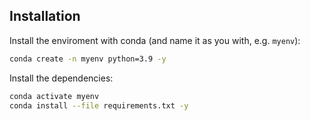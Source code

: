 ## Installation

Install the enviroment with conda (and name it as you  with, e.g. `myenv`):

```bash
conda create -n myenv python=3.9 -y
```

Install the dependencies:

```bash
conda activate myenv
conda install --file requirements.txt -y
```
